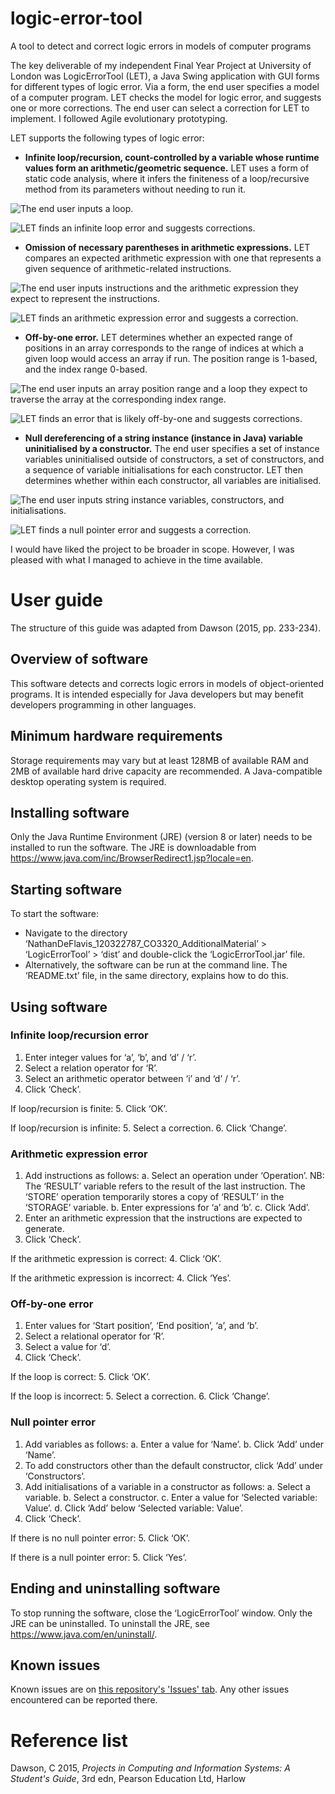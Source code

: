 # logic-error-tool
A tool to detect and correct logic errors in models of computer programs

The key deliverable of my independent Final Year Project at University of London was LogicErrorTool (LET), a Java Swing application with GUI forms for different types of logic error. Via a form, the end user specifies a model of a computer program. LET checks the model for logic error, and suggests one or more corrections. The end user can select a correction for LET to implement. I followed Agile evolutionary prototyping.

LET supports the following types of logic error:
- **Infinite loop/recursion, count-controlled by a variable whose runtime values form an arithmetic/geometric sequence.** LET uses a form of static code analysis, where it infers the finiteness of a loop/recursive method from its parameters without needing to run it.

![The end user inputs a loop.](https://github.com/nathandeflavis/logic-error-tool/assets/92447278/cdfbf4c8-e269-455a-9276-bb7fdee38ec4)

![LET finds an infinite loop error and suggests corrections.](https://github.com/nathandeflavis/logic-error-tool/assets/92447278/2b58e86b-94b7-4732-9d84-72b5445848fa)

- **Omission of necessary parentheses in arithmetic expressions.** LET compares an expected arithmetic expression with one that represents a given sequence of arithmetic-related instructions.

![The end user inputs instructions and the arithmetic expression they expect to represent the instructions.](https://github.com/nathandeflavis/logic-error-tool/assets/92447278/a2cbd71b-44f1-4eff-a381-93151672af2f)

![LET finds an arithmetic expression error and suggests a correction.](https://github.com/nathandeflavis/logic-error-tool/assets/92447278/c340f965-e8ef-493c-a089-f968b53d32ed)

- **Off-by-one error.** LET determines whether an expected range of positions in an array corresponds to the range of indices at which a given loop would access an array if run. The position range is 1-based, and the index range 0-based.

![The end user inputs an array position range and a loop they expect to traverse the array at the corresponding index range.](https://github.com/nathandeflavis/logic-error-tool/assets/92447278/d03838fd-d1c2-4b26-9a9d-5a1aa0907e20)

![LET finds an error that is likely off-by-one and suggests corrections.](https://github.com/nathandeflavis/logic-error-tool/assets/92447278/05edf9f1-002d-47f6-80ec-6136a98dfc95)

- **Null dereferencing of a string instance (instance in Java) variable uninitialised by a constructor.** The end user specifies a set of instance variables uninitialised outside of constructors, a set of constructors, and a sequence of variable initialisations for each constructor. LET then determines whether within each constructor, all variables are initialised.

![The end user inputs string instance variables, constructors, and initialisations.](https://github.com/nathandeflavis/logic-error-tool/assets/92447278/c3d61366-c577-464b-91f1-396ddc741f5f)

![LET finds a null pointer error and suggests a correction.](https://github.com/nathandeflavis/logic-error-tool/assets/92447278/9ba3d5d3-928a-49ab-96c4-a212fc88ba9d)

I would have liked the project to be broader in scope. However, I was pleased with what I managed to achieve in the time available.

# User guide
The structure of this guide was adapted from Dawson (2015, pp. 233-234).

## Overview of software
This software detects and corrects logic errors in models of object-oriented programs. It is intended especially for Java developers but may benefit developers programming in other languages.
## Minimum hardware requirements
Storage requirements may vary but at least 128MB of available RAM and 2MB of available hard drive capacity are recommended. A Java-compatible desktop operating system is required.
## Installing software
Only the Java Runtime Environment (JRE) (version 8 or later) needs to be installed to run the software. The JRE is downloadable from https://www.java.com/inc/BrowserRedirect1.jsp?locale=en.
## Starting software
To start the software:
- Navigate to the directory ‘NathanDeFlavis_120322787_CO3320_AdditionalMaterial’ > ‘LogicErrorTool’ > ‘dist’ and double-click the ‘LogicErrorTool.jar’ file.
- Alternatively, the software can be run at the command line. The ‘README.txt’ file, in the same directory, explains how to do this.

## Using software
### Infinite loop/recursion error
1. Enter integer values for ‘a’, ‘b’, and ‘d’ / ‘r’.
2. Select a relation operator for ‘R’.
3. Select an arithmetic operator between ‘i’ and ‘d’ / ‘r’.
4. Click ‘Check’.

If loop/recursion is finite:
5. Click ‘OK’.

If loop/recursion is infinite:
5. Select a correction.
6. Click ‘Change’.

### Arithmetic expression error
1. Add instructions as follows:
a. Select an operation under ‘Operation’. NB: The ‘RESULT’ variable refers to
the result of the last instruction. The ‘STORE’ operation temporarily stores a
copy of ‘RESULT’ in the ‘STORAGE’ variable.
b. Enter expressions for ‘a’ and ‘b’.
c. Click ‘Add’.
2. Enter an arithmetic expression that the instructions are expected to generate.
3. Click ‘Check’.

If the arithmetic expression is correct:
4. Click ‘OK’.

If the arithmetic expression is incorrect:
4. Click ‘Yes’.

### Off-by-one error
1. Enter values for ‘Start position’, ‘End position’, ‘a’, and ‘b’.
2. Select a relational operator for ‘R’.
3. Select a value for ‘d’.
4. Click ‘Check’.

If the loop is correct:
5. Click ‘OK’.

If the loop is incorrect:
5. Select a correction.
6. Click ‘Change’.

### Null pointer error
1. Add variables as follows:
a. Enter a value for ‘Name’.
b. Click ‘Add’ under ‘Name’.
2. To add constructors other than the default constructor, click ‘Add’ under
‘Constructors’.
3. Add initialisations of a variable in a constructor as follows:
a. Select a variable.
b. Select a constructor.
c. Enter a value for ‘Selected variable: Value’. d. Click ‘Add’ below ‘Selected variable: Value’.
4. Click ‘Check’.

If there is no null pointer error:
5. Click ‘OK’.

If there is a null pointer error:
5. Click ‘Yes’.

## Ending and uninstalling software
To stop running the software, close the ‘LogicErrorTool’ window.
Only the JRE can be uninstalled. To uninstall the JRE, see https://www.java.com/en/uninstall/.

## Known issues
Known issues are on [this repository's 'Issues' tab](/issues). Any other issues encountered can be reported there.

# Reference list
Dawson, C 2015, *Projects in Computing and Information Systems: A Student's Guide*, 3rd edn, Pearson Education Ltd, Harlow
